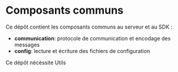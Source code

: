 Composants communs
==================

Ce dépôt contient les composants communs au serveur et au SDK :

* **communication**: protocole de communication et encodage des messages
* **config**: lecture et écriture des fichiers de configuration

Ce dépôt nécéssite Utils

